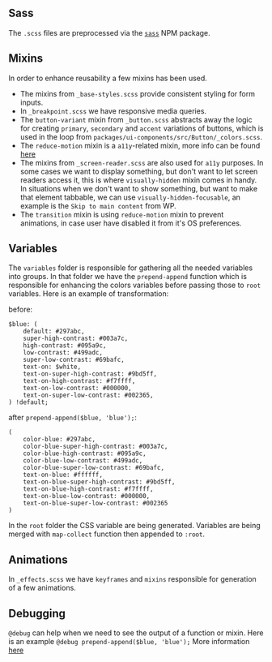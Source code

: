 ## Sass

The `.scss` files are preprocessed via the [`sass`](https://github.com/sass/dart-sass) NPM package.

## Mixins

In order to enhance reusability a few mixins has been used.

-   The mixins from `_base-styles.scss` provide consistent styling for form inputs.
-   In `_breakpoint.scss` we have responsive media queries.
-   The `button-variant` mixin from `_button.scss` abstracts away the logic for creating `primary`, `secondary` and `accent` variations of buttons, which is used in the loop from `packages/ui-components/src/Button/_colors.scss`.
-   The `reduce-motion` mixin is a `a11y`-related mixin, more info can be found [here](https://a11y-101.com/development/reduced-motion)
-   The mixins from `_screen-reader.scss` are also used for `a11y` purposes. In some cases we want to display something, but don't want to let screen readers access it, this is where `visually-hidden` mixin comes in handy. In situations when we don't want to show something, but want to make that element tabbable, we can use `visually-hidden-focusable`, an example is the `Skip to main content` from WP.
-   The `transition` mixin is using `reduce-motion` mixin to prevent animations, in case user have disabled it from it's OS preferences.

## Variables

The `variables` folder is responsible for gathering all the needed variables into groups. In that folder we have the `prepend-append` function which is responsible for enhancing the colors variables before passing those to `root` variables.
Here is an example of transformation:

before:

```
$blue: (
	default: #297abc,
	super-high-contrast: #003a7c,
	high-contrast: #095a9c,
	low-contrast: #499adc,
	super-low-contrast: #69bafc,
	text-on: $white,
	text-on-super-high-contrast: #9bd5ff,
	text-on-high-contrast: #f7ffff,
	text-on-low-contrast: #000000,
	text-on-super-low-contrast: #002365,
) !default;
```

after `prepend-append($blue, 'blue');`:

```
(
    color-blue: #297abc,
    color-blue-super-high-contrast: #003a7c,
    color-blue-high-contrast: #095a9c,
    color-blue-low-contrast: #499adc,
    color-blue-super-low-contrast: #69bafc,
    text-on-blue: #ffffff,
    text-on-blue-super-high-contrast: #9bd5ff,
    text-on-blue-high-contrast: #f7ffff,
    text-on-blue-low-contrast: #000000,
    text-on-blue-super-low-contrast: #002365
)
```

In the `root` folder the CSS variable are being generated. Variables are being merged with `map-collect` function then appended to `:root`.

## Animations

In `_effects.scss` we have `keyframes` and `mixins` responsible for generation of a few animations.

## Debugging

`@debug` can help when we need to see the output of a function or mixin.
Here is an example `@debug prepend-append($blue, 'blue');`
More information [here](https://sass-lang.com/documentation/at-rules/debug)
